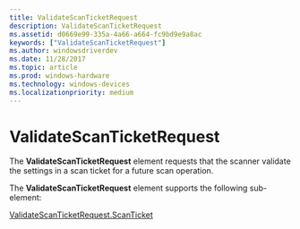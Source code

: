 ```yaml
---
title: ValidateScanTicketRequest
description: ValidateScanTicketRequest
ms.assetid: d0669e99-335a-4a66-a664-fc9bd9e9a8ac
keywords: ["ValidateScanTicketRequest"]
ms.author: windowsdriverdev
ms.date: 11/28/2017
ms.topic: article
ms.prod: windows-hardware
ms.technology: windows-devices
ms.localizationpriority: medium
---
```


# ValidateScanTicketRequest


The **ValidateScanTicketRequest** element requests that the scanner validate the settings in a scan ticket for a future scan operation.

The **ValidateScanTicketRequest** element supports the following sub-element:

[ValidateScanTicketRequest.ScanTicket](validatescanticketrequest-scanticket.md)

 

 





